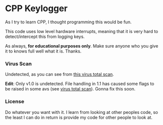 # CPP Keylogger

As I try to learn CPP, I thought programming this would be fun.

This code uses low level hardware interrupts, meaning that it is very hard to detect/intercept this from logging keys.

As always, **for educational purposes only**. Make sure anyone who you give it to knows full well what it is. Thanks.

### Virus Scan

Undetected, as you can see from [this virus total scan](https://www.virustotal.com/#/file/d4de65282cdef7fc2abfe7eab7142d1d55b7689652241f25f4687995b2aa9b45/detection).

**Edit**:
Only v1.0 is undetected. File handling in 1.1 has caused some flags to be raised in some avs (see [virus total scan](https://www.virustotal.com/#/file/c64cbb13c7ea491d86fd57d9dc09a01f645b1305e3080ea621e8c40ccfc611d4/detection)). Gonna fix this soon.

### License

Do whatever you want with it. I learn from looking at other peoples code, so the least I can do in return is provide my code for other people to look at.